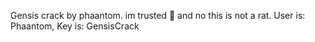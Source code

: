 Gensis crack by phaantom.
im trusted 🙏 and no this is not a rat.
User is: Phaantom, Key is: GensisCrack
